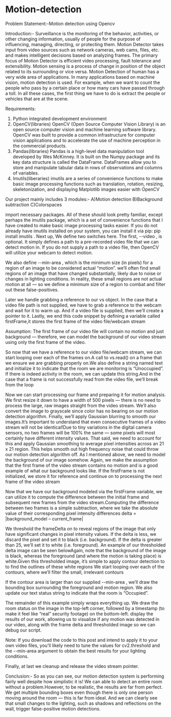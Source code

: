 # Motion-detection
Problem Statement:-Motion detection using Opencv

Introduction:-
Surveillance is the monitoring of the behavior, activities, or other changing information, usually of people for the purpose of influencing, managing, directing, or protecting them. Motion Detector takes input from video sources such as network cameras, web cams, files, etc. and makes intelligent decisions based on analyzing frames. The primary focus of Motion Detector is efficient video processing, fault tolerance and extensibility. 
Motion sensing is a process of change in position of the object related to its surrounding or vice versa. Motion Detection of human has a very wide area of applications. In many applications based on machine vision, motion detection is used. For example, when we want to count the people who pass by a certain place or how many cars have passed through a toll. In all these cases, the first thing we have to do is extract the people or vehicles that are at the scene.
 
Requirements:
1.	Python integrated development environment
2.	OpenCV(libraries)
    OpenCV (Open Source Computer Vision Library) is an open source computer vision and machine learning software library. OpenCV was built to provide a common infrastructure for       computer vision applications and to accelerate the use of machine perception in the commercial products.
3.	Pandas(libraries) 
    Pandas is a high-level data manipulation tool developed by Wes McKinney. It is built on the Numpy package and its key data structure is called the DataFrame. DataFrames allow     you to store and manipulate tabular data in rows of observations and columns of variables.
4. Imutils(liberaries)
    imutils are a series of convenience functions to make basic image processing functions such as translation, rotation, resizing, skeletonization, and displaying Matplotlib         images easier with OpenCV

Our project mainly includes 3 modules:-
A)Motion detection
B)Background subtraction
C)Colorspaces

import necessary packages. All of these should look pretty familiar, except perhaps the imutils  package, which  is a set of convenience functions that I have created to make basic image processing tasks easier. If you do not already have imutils installed on your system, you can install it via pip: pip install imutils .
Next up, We define two switches here. The first, --video , is optional. It simply defines a path to a pre-recorded video file that we can detect motion in. If you do not supply a path to a video file, then OpenCV will utilize your webcam to detect motion.

We also define --min-area , which is the minimum size (in pixels) for a region of an image to be considered actual “motion”. we’ll often find small regions of an image that have changed substantially, likely due to noise or changes in lighting conditions. In reality, these small regions are not actual motion at all — so we define a minimum size of a region to combat and filter out these false-positives.

Later we handle grabbing a reference to our vs  object. In the case that a video file path is not supplied, we have to grab a reference to the webcam and wait for it to warm up. And if a video file is supplied, then we’ll create a pointer to it.
Lastly, we end this code snippet by defining a variable called firstFrame,it stores the first frame of the video file/webcam stream

Assumption: The first frame of our video file will contain no motion and just background — therefore, we can model the background of our video stream using only the first frame of the video.

So now that we have a reference to our video file/webcam stream, we can start looping over each of the frames on.A call to vs.read()  on a frame that we ensure we are grabbing properly on.We also define a string named text  and initialize it to indicate that the room we are monitoring is “Unoccupied”. If there is indeed activity in the room, we can update this string.And in the case that a frame is not successfully read from the video file, we’ll break from the loop

Now we can start processing our frame and preparing it for motion analysis. We first resize it down to have a width of 500 pixels — there is no need to process the large, raw images straight from the video stream. We’ll also convert the image to grayscale since color has no bearing on our motion detection algorithm. Finally, we’ll apply Gaussian blurring to smooth our images.It’s important to understand that even consecutive frames of a video stream will not be identical!Due to tiny variations in the digital camera sensors, no two frames will be 100% the same — some pixels will most certainly have different intensity values. That said, we need to account for this and apply Gaussian smoothing to average pixel intensities across an 21 x 21 region. This helps smooth out high frequency noise that could throw our motion detection algorithm off.
As I mentioned above, we need to model the background of our image somehow. Again, we make the assumption that the first frame of the video stream contains no motion and is a good example of what our background looks like. If the firstFrame  is not initialized, we store it for reference and continue on to processing the next frame of the video stream 

Now that we have our background modeled via the firstFrame  variable, we can utilize it to compute the difference between the initial frame and subsequent new frames from the video stream.Computing the difference between two frames is a simple subtraction, where we take the absolute value of their corresponding pixel intensity differences
delta = |background_model – current_frame|


We threshold the frameDelta  on  to reveal regions of the image that only have significant changes in pixel intensity values. If the delta is less, we discard the pixel and set it to black (i.e. background). If the delta is greater than 25, we’ll set it to white (i.e. foreground). An example of our thresholded delta image can be seen belowAgain, note that the background of the image is black, whereas the foreground (and where the motion is taking place) is white.Given this thresholded image, it’s simple to apply contour detection to to find the outlines of these white regions We start looping over each of the contours, where we’ll filter the small, irrelevant contours 

If the contour area is larger than our supplied --min-area , we’ll draw the bounding box surrounding the foreground and motion region. We also update our text  status string to indicate that the room is “Occupied”.

The remainder of this example simply wraps everything up. We draw the room status on the image in the top-left corner, followed by a timestamp (to make it feel like “real” security footage) on the bottom-left. display the results of our work, allowing us to visualize if any motion was detected in our video, along with the frame delta and thresholded image so we can debug our script.

Note: If you download the code to this post and intend to apply it to your own video files, you’ll likely need to tune the values for cv2.threshold  and the --min-area  argument to obtain the best results for your lighting conditions.

Finally, at last we cleanup and release the video stream pointer.


Conclusion:-
So as you can see, our motion detection system is performing fairly well despite how simplistic it is! We can able to detect an entire  room without a problem.However, to be realistic, the results are far from perfect. We get multiple bounding boxes even though there is only one person moving around the room — this is far from ideal. And we can clearly see that small changes to the lighting, such as shadows and reflections on the wall, trigger false-positive motion detections.
